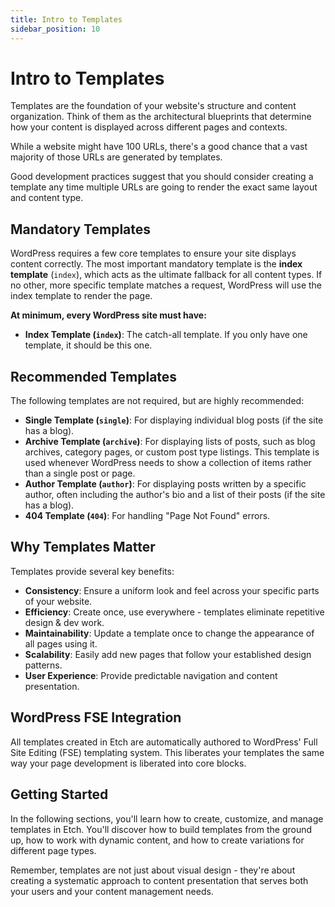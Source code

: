 ```yaml
---
title: Intro to Templates
sidebar_position: 10
---
```


# Intro to Templates

Templates are the foundation of your website's structure and content organization. Think of them as the architectural blueprints that determine how your content is displayed across different pages and contexts.

While a website might have 100 URLs, there's a good chance that a vast majority of those URLs are generated by templates. 

Good development practices suggest that you should consider creating a template any time multiple URLs are going to render the exact same layout and content type.

## Mandatory Templates

WordPress requires a few core templates to ensure your site displays content correctly. The most important mandatory template is the **index template** (`index`), which acts as the ultimate fallback for all content types. If no other, more specific template matches a request, WordPress will use the index template to render the page.

**At minimum, every WordPress site must have:**

- **Index Template (`index`)**: The catch-all template. If you only have one template, it should be this one.


## Recommended Templates

The following templates are not required, but are highly recommended:

- **Single Template (`single`)**: For displaying individual blog posts (if the site has a blog).
- **Archive Template (`archive`)**: For displaying lists of posts, such as blog archives, category pages, or custom post type listings. This template is used whenever WordPress needs to show a collection of items rather than a single post or page.
- **Author Template (`author`)**: For displaying posts written by a specific author, often including the author's bio and a list of their posts (if the site has a blog).
- **404 Template (`404`)**: For handling "Page Not Found" errors.

## Why Templates Matter

Templates provide several key benefits:

- **Consistency**: Ensure a uniform look and feel across your specific parts of your website.
- **Efficiency**: Create once, use everywhere - templates eliminate repetitive design & dev work.
- **Maintainability**: Update a template once to change the appearance of all pages using it.
- **Scalability**: Easily add new pages that follow your established design patterns.
- **User Experience**: Provide predictable navigation and content presentation.

## WordPress FSE Integration

All templates created in Etch are automatically authored to WordPress' Full Site Editing (FSE) templating system. This liberates your templates the same way your page development is liberated into core blocks.

## Getting Started

In the following sections, you'll learn how to create, customize, and manage templates in Etch. You'll discover how to build templates from the ground up, how to work with dynamic content, and how to create variations for different page types.

Remember, templates are not just about visual design - they're about creating a systematic approach to content presentation that serves both your users and your content management needs.

